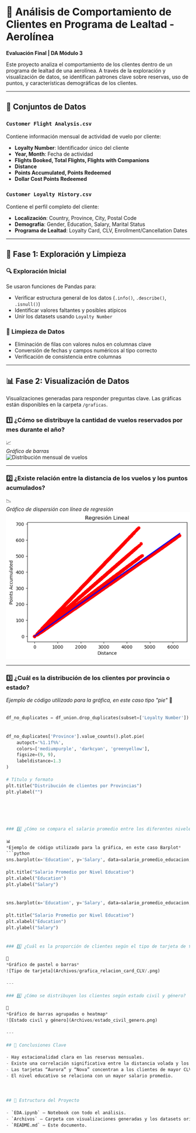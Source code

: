 # 🧠 Análisis de Comportamiento de Clientes en Programa de Lealtad - Aerolínea

**Evaluación Final | DA Módulo 3**

Este proyecto analiza el comportamiento de los clientes dentro de un programa de lealtad de una aerolínea. A través de la exploración y visualización de datos, se identifican patrones clave sobre reservas, uso de puntos, y características demográficas de los clientes.

---

## 📁 Conjuntos de Datos

### `Customer Flight Analysis.csv`
Contiene información mensual de actividad de vuelo por cliente:
- **Loyalty Number**: Identificador único del cliente
- **Year, Month**: Fecha de actividad
- **Flights Booked, Total Flights, Flights with Companions**
- **Distance**
- **Points Accumulated, Points Redeemed**
- **Dollar Cost Points Redeemed**

### `Customer Loyalty History.csv`
Contiene el perfil completo del cliente:
- **Localización**: Country, Province, City, Postal Code
- **Demografía**: Gender, Education, Salary, Marital Status
- **Programa de Lealtad**: Loyalty Card, CLV, Enrollment/Cancellation Dates

---

## 🧪 Fase 1: Exploración y Limpieza

### 🔍 Exploración Inicial
Se usaron funciones de Pandas para:
- Verificar estructura general de los datos (`.info()`, `.describe()`, `.isnull()`)
- Identificar valores faltantes y posibles atípicos
- Unir los datasets usando `Loyalty Number`

### 🧹 Limpieza de Datos
- Eliminación de filas con valores nulos en columnas clave
- Conversión de fechas y campos numéricos al tipo correcto
- Verificación de consistencia entre columnas

---

## 📊 Fase 2: Visualización de Datos

Visualizaciones generadas para responder preguntas clave. Las gráficas están disponibles en la carpeta `/graficas`.

### 1️⃣ ¿Cómo se distribuye la cantidad de vuelos reservados por mes durante el año?

📈  
*Gráfico de barras*  
![Distribución mensual de vuelos](Archivos/grafica_distribucion_reserva_mes.png)

---

### 2️⃣ ¿Existe relación entre la distancia de los vuelos y los puntos acumulados?

📉  
*Gráfico de dispersión con línea de regresión*  
![Distancia vs Puntos](Archivos/grafica_linea_regresion.png)

---

### 3️⃣ ¿Cuál es la distribución de los clientes por provincia o estado?
*Ejemplo de código utilizado para la gráfica, en este caso tipo "pie"*
📍  
```python

df_no_duplicates = df_union.drop_duplicates(subset=['Loyalty Number'])


df_no_duplicates['Province'].value_counts().plot.pie(
    autopct='%1.1f%%', 
    colors=['mediumpurple', 'darkcyan', 'greenyellow'], 
    figsize=(9, 9),         
    labeldistance=1.3       
)

# Título y formato
plt.title("Distribución de clientes por Provincias")
plt.ylabel("")  





### 4️⃣ ¿Cómo se compara el salario promedio entre los diferentes niveles educativos?

📊  
*Ejemplo de código utilizado para la gráfica, en este caso Barplot* 
```python
sns.barplot(x='Education', y='Salary', data=salario_promedio_educacion, palette='viridis')

plt.title("Salario Promedio por Nivel Educativo")
plt.xlabel("Education")
plt.ylabel("Salary")


sns.barplot(x='Education', y='Salary', data=salario_promedio_educacion, palette='viridis')

plt.title("Salario Promedio por Nivel Educativo")
plt.xlabel("Education")
plt.ylabel("Salary")


### 5️⃣ ¿Cuál es la proporción de clientes según el tipo de tarjeta de fidelidad?

🥇  
*Gráfico de pastel o barras*  
![Tipo de tarjeta](Archivos/grafica_relacion_card_CLV/.png)

---

### 6️⃣ ¿Cómo se distribuyen los clientes según estado civil y género?

👥  
*Gráfico de barras agrupadas o heatmap*  
![Estado civil y género](Archivos/estado_civil_genero.png)

---

## 📌 Conclusiones Clave

- Hay estacionalidad clara en las reservas mensuales.
- Existe una correlación significativa entre la distancia volada y los puntos acumulados.
- Las tarjetas “Aurora” y “Nova” concentran a los clientes de mayor CLV.
- El nivel educativo se relaciona con un mayor salario promedio.



## 📁 Estructura del Proyecto

- `EDA.ipynb` – Notebook con todo el análisis.
- `Archivos` – Carpeta con visualizaciones generadas y los datasets originales.
- `README.md` – Este documento.
